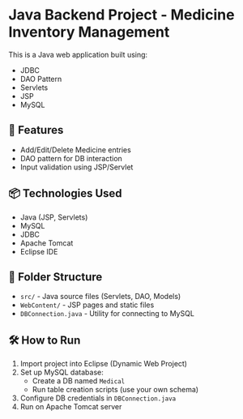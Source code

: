 # Java Backend Project - Medicine Inventory Management

This is a Java web application built using:
- JDBC
- DAO Pattern
- Servlets
- JSP
- MySQL
  
## 🚀 Features
- Add/Edit/Delete Medicine entries
- DAO pattern for DB interaction
- Input validation using JSP/Servlet

## 📦 Technologies Used
- Java (JSP, Servlets)
- MySQL
- JDBC
- Apache Tomcat
- Eclipse IDE

## 📁 Folder Structure

- `src/` - Java source files (Servlets, DAO, Models)
- `WebContent/` - JSP pages and static files
- `DBConnection.java` - Utility for connecting to MySQL

## 🛠️ How to Run

1. Import project into Eclipse (Dynamic Web Project)
2. Set up MySQL database:
   - Create a DB named `Medical`
   - Run table creation scripts (use your own schema)
3. Configure DB credentials in `DBConnection.java`
4. Run on Apache Tomcat server


